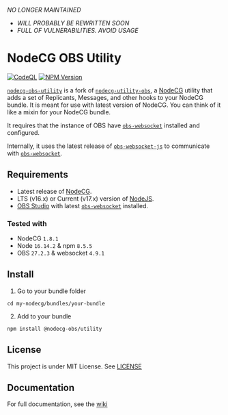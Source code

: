 *NO LONGER MAINTAINED*
- *WILL PROBABLY BE REWRITTEN SOON*
- *FULL OF VULNERABILITIES. AVOID USAGE*

# NodeCG OBS Utility

[![CodeQL](https://github.com/GGLinnk/nodecg-obs-utility/actions/workflows/codeql-analysis.yml/badge.svg)](https://github.com/GGLinnk/nodecg-obs-utility/actions/workflows/codeql-analysis.yml) [![NPM Version](https://img.shields.io/npm/v/@nodecg-obs/utility.svg)](https://www.npmjs.com/package/@nodecg-obs/utility)

[`nodecg-obs-utility`] is a fork of [`nodecg-utility-obs`], a [NodeCG] utility that adds a set of Replicants, Messages, and other hooks to your NodeCG bundle. It is meant for use with latest version of NodeCG. You can think of it like a mixin for your NodeCG bundle.

It requires that the instance of OBS have [`obs-websocket`] installed and configured.

Internally, it uses the latest release of [`obs-websocket-js`] to communicate with [`obs-websocket`].


## Requirements

* Latest release of [NodeCG].
* LTS (v16.x) or Current (v17.x) version of [NodeJS].
* [OBS Studio] with latest [`obs-websocket`] installed.

### Tested with
- NodeCG ``1.8.1``
- Node ``16.14.2`` & npm ``8.5.5``
- OBS ``27.2.3`` & websocket ``4.9.1``


## Install

1. Go to your bundle folder
```
cd my-nodecg/bundles/your-bundle
```

2. Add to your bundle
```
npm install @nodecg-obs/utility
```


## License
This project is under MIT License. See [LICENSE]


## Documentation
For full documentation, see the [wiki]


[LICENSE]: LICENSE
[`nodecg-obs-utility`]: https://github.com/GGLinnk/nodecg-obs-utility/
[`nodecg-utility-obs`]: https://github.com/nodecg/nodecg-obs/tree/master/packages/nodecg-utility-obs
[`obs-websocket-js`]: https://github.com/obs-websocket-community-projects/obs-websocket-js
[`obs-websocket`]: https://github.com/obsproject/obs-websocket
[NodeCG]: https://github.com/nodecg/nodecg
[NodeJS]: https://nodejs.org/
[OBS Studio]: https://obsproject.com/
[wiki]: https://github.com/GGLinnk/nodecg-obs-utility/wiki
